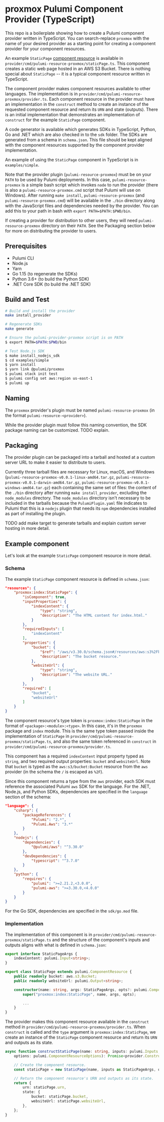 # proxmox Pulumi Component Provider (TypeScript)

This repo is a boilerplate showing how to create a Pulumi component provider written in TypeScript. You can search-replace `proxmox` with the name of your desired provider as a starting point for creating a component provider for your component resources.

An example `StaticPage` [component resource](https://www.pulumi.com/docs/intro/concepts/resources/#components) is available in `provider/cmd/pulumi-resource-proxmox/staticPage.ts`. This component creates a static web page hosted in an AWS S3 Bucket. There is nothing special about `StaticPage` -- it is a typical component resource written in TypeScript.

The component provider makes component resources available to other languages. The implementation is in `provider/cmd/pulumi-resource-proxmox/provider.ts`. Each component resource in the provider must have an implementation in the `construct` method to create an instance of the requested component resource and return its `URN` and state (outputs). There is an initial implementation that demonstrates an implementation of `construct` for the example `StaticPage` component.

A code generator is available which generates SDKs in TypeScript, Python, Go and .NET which are also checked in to the `sdk` folder. The SDKs are generated from a schema in `schema.json`. This file should be kept aligned with the component resources supported by the component provider implementation.

An example of using the `StaticPage` component in TypeScript is in `examples/simple`.

Note that the provider plugin (`pulumi-resource-proxmox`) must be on your `PATH` to be used by Pulumi deployments. In this case, `pulumi-resource-proxmox` is a simple bash script which invokes `node` to run the provider (there is also a `pulumi-resource-proxmox.cmd` script that Pulumi will use on Windows). After running `make install`, `pulumi-resource-proxmox` (and `pulumi-resource-proxmox.cmd`) will be available in the `./bin` directory along with the JavaScript files and dependencies needed by the provider. You can add this to your path in bash with `export PATH=$PATH:$PWD/bin`.

If creating a provider for distribution to other users, they will need `pulumi-resource-proxmox` directory on their `PATH`. See the Packaging section below for more on distributing the provider to users.

## Prerequisites

- Pulumi CLI
- Node.js
- Yarn
- Go 1.15 (to regenerate the SDKs)
- Python 3.6+ (to build the Python SDK)
- .NET Core SDK (to build the .NET SDK)

## Build and Test

```bash
# Build and install the provider
make install_provider

# Regenerate SDKs
make generate

# Ensure the pulumi-provider-proxmox script is on PATH
$ export PATH=$PATH:$PWD/bin

# Test Node.js SDK
$ make install_nodejs_sdk
$ cd examples/simple
$ yarn install
$ yarn link @pulumi/proxmox
$ pulumi stack init test
$ pulumi config set aws:region us-east-1
$ pulumi up
```

## Naming

The `proxmox` provider's plugin must be named `pulumi-resource-proxmox` (in the format `pulumi-resource-<provider>`).

While the provider plugin must follow this naming convention, the SDK package naming can be customized. TODO explain.

## Packaging

The provider plugin can be packaged into a tarball and hosted at a custom server URL to make it easier to distribute to users.

Currently three tarball files are necessary for Linux, macOS, and Windows (`pulumi-resource-proxmox-v0.0.1-linux-amd64.tar.gz`, `pulumi-resource-proxmox-v0.0.1-darwin-amd64.tar.gz`, `pulumi-resource-proxmox-v0.0.1-windows-amd64.tar.gz`) each containing the same set of files: the content of the `./bin` directory after running `make install_provider`, excluding the `node_modules` directory. The `node_modules` directory isn't necessary to be included in the tarballs because the `PulumiPlugin.yaml` file indicates to Pulumi that this is a `nodejs` plugin that needs its `npm` dependencies installed as part of installing the plugin.

TODO add make target to generate tarballs and explain custom server hosting in more detail.

## Example component

Let's look at the example `StaticPage` component resource in more detail.

### Schema

The example `StaticPage` component resource is defined in `schema.json`:

```json
"resources": {
    "proxmox:index:StaticPage": {
        "isComponent": true,
        "inputProperties": {
            "indexContent": {
                "type": "string",
                "description": "The HTML content for index.html."
            }
        },
        "requiredInputs": [
            "indexContent"
        ],
        "properties": {
            "bucket": {
                "$ref": "/aws/v3.30.0/schema.json#/resources/aws:s3%2Fbucket:Bucket",
                "description": "The bucket resource."
            },
            "websiteUrl": {
                "type": "string",
                "description": "The website URL."
            }
        },
        "required": [
            "bucket",
            "websiteUrl"
        ]
    }
}
```

The component resource's type token is `proxmox:index:StaticPage` in the format of `<package>:<module>:<type>`. In this case, it's in the `proxmox` package and `index` module. This is the same type token passed inside the implementation of `StaticPage` in `provider/cmd/pulumi-resource-proxmox/staticPage.ts`, and also the same token referenced in `construct` in `provider/cmd/pulumi-resource-proxmox/provider.ts`.

This component has a required `indexContent` input property typed as `string`, and two required output properties: `bucket` and `websiteUrl`. Note that `bucket` is typed as the `aws:s3/bucket:Bucket` resource from the `aws` provider (in the schema the `/` is escaped as `%2F`).

Since this component returns a type from the `aws` provider, each SDK must reference the associated Pulumi `aws` SDK for the language. For the .NET, Node.js, and Python SDKs, dependencies are specified in the `language` section of the schema:

```json
"language": {
    "csharp": {
        "packageReferences": {
            "Pulumi": "2.*",
            "Pulumi.Aws": "3.*"
        }
    },
    "nodejs": {
        "dependencies": {
            "@pulumi/aws": "^3.30.0"
        },
        "devDependencies": {
            "typescript": "^3.7.0"
        }
    },
    "python": {
        "requires": {
            "pulumi": ">=2.21.2,<3.0.0",
            "pulumi-aws": ">=3.30.0,<4.0.0"
        }
    }
}
```

For the Go SDK, dependencies are specified in the `sdk/go.mod` file.

### Implementation

The implementation of this component is in `provider/cmd/pulumi-resource-proxmox/staticPage.ts` and the structure of the component's inputs and outputs aligns with what is defined in `schema.json`:

```typescript
export interface StaticPageArgs {
    indexContent: pulumi.Input<string>;
}

export class StaticPage extends pulumi.ComponentResource {
    public readonly bucket: aws.s3.Bucket;
    public readonly websiteUrl: pulumi.Output<string>;

    constructor(name: string, args: StaticPageArgs, opts?: pulumi.ComponentResourceOptions) {
        super("proxmox:index:StaticPage", name, args, opts);

        ...
    }
}
```

The provider makes this component resource available in the `construct` method in `provider/cmd/pulumi-resource-proxmox/provider.ts`. When `construct` is called and the `type` argument is `proxmox:index:StaticPage`, we create an instance of the `StaticPage` component resource and return its `URN` and outputs as its state.


```typescript
async function constructStaticPage(name: string, inputs: pulumi.Inputs,
    options: pulumi.ComponentResourceOptions): Promise<provider.ConstructResult> {

    // Create the component resource.
    const staticPage = new StaticPage(name, inputs as StaticPageArgs, options);

    // Return the component resource's URN and outputs as its state.
    return {
        urn: staticPage.urn,
        state: {
            bucket: staticPage.bucket,
            websiteUrl: staticPage.websiteUrl,
        },
    };
}
```
